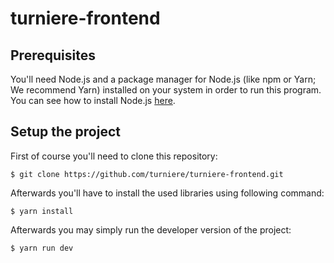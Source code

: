 # turniere-frontend

## Prerequisites

You'll need Node.js and a package manager for Node.js (like npm or Yarn; We recommend Yarn) installed on your system in order to run this program. You can see how to install Node.js [here](https://nodejs.org/en/).

## Setup the project

First of course you'll need to clone this repository:

```
$ git clone https://github.com/turniere/turniere-frontend.git
```

Afterwards you'll have to install the used libraries using following command:

```
$ yarn install
```

Afterwards you may simply run the developer version of the project:

```
$ yarn run dev
```
